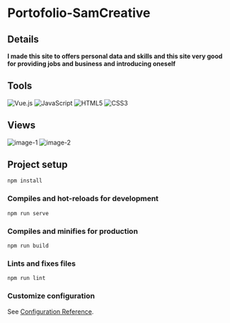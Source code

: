 # Portofolio-SamCreative

## Details 
**I made  this site to offers personal data and skills and this site very good for providing jobs and business and introducing oneself**

## Tools

![Vue.js](https://img.shields.io/badge/vuejs-%2335495e.svg?style=for-the-badge&logo=vuedotjs&logoColor=%234FC08D)
![JavaScript](https://img.shields.io/badge/javascript-%23323330.svg?style=for-the-badge&logo=javascript&logoColor=%23F7DF1E)
![HTML5](https://img.shields.io/badge/html5-%23E34F26.svg?style=for-the-badge&logo=html5&logoColor=white)
![CSS3](https://img.shields.io/badge/css3-%231572B6.svg?style=for-the-badge&logo=css3&logoColor=white)


## Views

![image-1](https://mostaql.hsoubcdn.com/uploads/thumbnails/844578/6305c9193ea60/1.png)
![image-2](https://mostaql.hsoubcdn.com/uploads/portfolios/844578/6305c8eb96531/Home.png)



## Project setup
```
npm install
```

### Compiles and hot-reloads for development
```
npm run serve
```

### Compiles and minifies for production
```
npm run build
```

### Lints and fixes files
```
npm run lint
```

### Customize configuration
See [Configuration Reference](https://cli.vuejs.org/config/).
